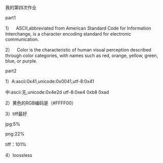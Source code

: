 我的第四次作业

part1

1）&emsp;ASCII,abbreviated from American Standard Code for Information Interchange, is a character encoding standard for electronic communication.

2）&emsp;Color is the characteristic of human visual perception described through color categories, with names such as red, orange, yellow, green, blue, or purple.

part2

1）A:ascii:0x41,unicode:0x0041,utf-8:0x41

中:ascii:无,unicode:0x4e2d utf-8:0xe4 0xb8 0xad

2）黄色的RGB编码是（#FFFF00）

3）tiff最好

jpg:5%

png:22%

tiff：101%

4）loossless


